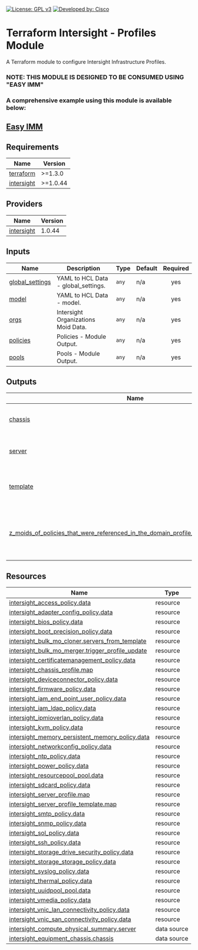 <!-- BEGIN_TF_DOCS -->
[![License: GPL v3](https://img.shields.io/badge/License-GPLv3-blue.svg)](https://www.gnu.org/licenses/gpl-3.0)
[![Developed by: Cisco](https://img.shields.io/badge/Developed%20by-Cisco-blue)](https://developer.cisco.com)

# Terraform Intersight - Profiles Module

A Terraform module to configure Intersight Infrastructure Profiles.

### NOTE: THIS MODULE IS DESIGNED TO BE CONSUMED USING "EASY IMM"

### A comprehensive example using this module is available below:

## [Easy IMM](https://github.com/terraform-cisco-modules/easy-imm)

## Requirements

| Name | Version |
|------|---------|
| <a name="requirement_terraform"></a> [terraform](#requirement\_terraform) | >=1.3.0 |
| <a name="requirement_intersight"></a> [intersight](#requirement\_intersight) | >=1.0.44 |
## Providers

| Name | Version |
|------|---------|
| <a name="provider_intersight"></a> [intersight](#provider\_intersight) | 1.0.44 |
## Inputs

| Name | Description | Type | Default | Required |
|------|-------------|------|---------|:--------:|
| <a name="input_global_settings"></a> [global\_settings](#input\_global\_settings) | YAML to HCL Data - global\_settings. | `any` | n/a | yes |
| <a name="input_model"></a> [model](#input\_model) | YAML to HCL Data - model. | `any` | n/a | yes |
| <a name="input_orgs"></a> [orgs](#input\_orgs) | Intersight Organizations Moid Data. | `any` | n/a | yes |
| <a name="input_policies"></a> [policies](#input\_policies) | Policies - Module Output. | `any` | n/a | yes |
| <a name="input_pools"></a> [pools](#input\_pools) | Pools - Module Output. | `any` | n/a | yes |
## Outputs

| Name | Description |
|------|-------------|
| <a name="output_chassis"></a> [chassis](#output\_chassis) | Moid and Policies for the Chassis Profiles. |
| <a name="output_server"></a> [server](#output\_server) | Moid and Policies for the Server Profiles. |
| <a name="output_template"></a> [template](#output\_template) | Moid and Policies for the Server Profile Templates. |
| <a name="output_z_moids_of_policies_that_were_referenced_in_the_domain_profile_but_not_already_created"></a> [z\_moids\_of\_policies\_that\_were\_referenced\_in\_the\_domain\_profile\_but\_not\_already\_created](#output\_z\_moids\_of\_policies\_that\_were\_referenced\_in\_the\_domain\_profile\_but\_not\_already\_created) | moids of Pools that were referenced in server profiles but not defined |
## Resources

| Name | Type |
|------|------|
| [intersight_access_policy.data](https://registry.terraform.io/providers/CiscoDevNet/intersight/latest/docs/resources/access_policy) | resource |
| [intersight_adapter_config_policy.data](https://registry.terraform.io/providers/CiscoDevNet/intersight/latest/docs/resources/adapter_config_policy) | resource |
| [intersight_bios_policy.data](https://registry.terraform.io/providers/CiscoDevNet/intersight/latest/docs/resources/bios_policy) | resource |
| [intersight_boot_precision_policy.data](https://registry.terraform.io/providers/CiscoDevNet/intersight/latest/docs/resources/boot_precision_policy) | resource |
| [intersight_bulk_mo_cloner.servers_from_template](https://registry.terraform.io/providers/CiscoDevNet/intersight/latest/docs/resources/bulk_mo_cloner) | resource |
| [intersight_bulk_mo_merger.trigger_profile_update](https://registry.terraform.io/providers/CiscoDevNet/intersight/latest/docs/resources/bulk_mo_merger) | resource |
| [intersight_certificatemanagement_policy.data](https://registry.terraform.io/providers/CiscoDevNet/intersight/latest/docs/resources/certificatemanagement_policy) | resource |
| [intersight_chassis_profile.map](https://registry.terraform.io/providers/CiscoDevNet/intersight/latest/docs/resources/chassis_profile) | resource |
| [intersight_deviceconnector_policy.data](https://registry.terraform.io/providers/CiscoDevNet/intersight/latest/docs/resources/deviceconnector_policy) | resource |
| [intersight_firmware_policy.data](https://registry.terraform.io/providers/CiscoDevNet/intersight/latest/docs/resources/firmware_policy) | resource |
| [intersight_iam_end_point_user_policy.data](https://registry.terraform.io/providers/CiscoDevNet/intersight/latest/docs/resources/iam_end_point_user_policy) | resource |
| [intersight_iam_ldap_policy.data](https://registry.terraform.io/providers/CiscoDevNet/intersight/latest/docs/resources/iam_ldap_policy) | resource |
| [intersight_ipmioverlan_policy.data](https://registry.terraform.io/providers/CiscoDevNet/intersight/latest/docs/resources/ipmioverlan_policy) | resource |
| [intersight_kvm_policy.data](https://registry.terraform.io/providers/CiscoDevNet/intersight/latest/docs/resources/kvm_policy) | resource |
| [intersight_memory_persistent_memory_policy.data](https://registry.terraform.io/providers/CiscoDevNet/intersight/latest/docs/resources/memory_persistent_memory_policy) | resource |
| [intersight_networkconfig_policy.data](https://registry.terraform.io/providers/CiscoDevNet/intersight/latest/docs/resources/networkconfig_policy) | resource |
| [intersight_ntp_policy.data](https://registry.terraform.io/providers/CiscoDevNet/intersight/latest/docs/resources/ntp_policy) | resource |
| [intersight_power_policy.data](https://registry.terraform.io/providers/CiscoDevNet/intersight/latest/docs/resources/power_policy) | resource |
| [intersight_resourcepool_pool.data](https://registry.terraform.io/providers/CiscoDevNet/intersight/latest/docs/resources/resourcepool_pool) | resource |
| [intersight_sdcard_policy.data](https://registry.terraform.io/providers/CiscoDevNet/intersight/latest/docs/resources/sdcard_policy) | resource |
| [intersight_server_profile.map](https://registry.terraform.io/providers/CiscoDevNet/intersight/latest/docs/resources/server_profile) | resource |
| [intersight_server_profile_template.map](https://registry.terraform.io/providers/CiscoDevNet/intersight/latest/docs/resources/server_profile_template) | resource |
| [intersight_smtp_policy.data](https://registry.terraform.io/providers/CiscoDevNet/intersight/latest/docs/resources/smtp_policy) | resource |
| [intersight_snmp_policy.data](https://registry.terraform.io/providers/CiscoDevNet/intersight/latest/docs/resources/snmp_policy) | resource |
| [intersight_sol_policy.data](https://registry.terraform.io/providers/CiscoDevNet/intersight/latest/docs/resources/sol_policy) | resource |
| [intersight_ssh_policy.data](https://registry.terraform.io/providers/CiscoDevNet/intersight/latest/docs/resources/ssh_policy) | resource |
| [intersight_storage_drive_security_policy.data](https://registry.terraform.io/providers/CiscoDevNet/intersight/latest/docs/resources/storage_drive_security_policy) | resource |
| [intersight_storage_storage_policy.data](https://registry.terraform.io/providers/CiscoDevNet/intersight/latest/docs/resources/storage_storage_policy) | resource |
| [intersight_syslog_policy.data](https://registry.terraform.io/providers/CiscoDevNet/intersight/latest/docs/resources/syslog_policy) | resource |
| [intersight_thermal_policy.data](https://registry.terraform.io/providers/CiscoDevNet/intersight/latest/docs/resources/thermal_policy) | resource |
| [intersight_uuidpool_pool.data](https://registry.terraform.io/providers/CiscoDevNet/intersight/latest/docs/resources/uuidpool_pool) | resource |
| [intersight_vmedia_policy.data](https://registry.terraform.io/providers/CiscoDevNet/intersight/latest/docs/resources/vmedia_policy) | resource |
| [intersight_vnic_lan_connectivity_policy.data](https://registry.terraform.io/providers/CiscoDevNet/intersight/latest/docs/resources/vnic_lan_connectivity_policy) | resource |
| [intersight_vnic_san_connectivity_policy.data](https://registry.terraform.io/providers/CiscoDevNet/intersight/latest/docs/resources/vnic_san_connectivity_policy) | resource |
| [intersight_compute_physical_summary.server](https://registry.terraform.io/providers/CiscoDevNet/intersight/latest/docs/data-sources/compute_physical_summary) | data source |
| [intersight_equipment_chassis.chassis](https://registry.terraform.io/providers/CiscoDevNet/intersight/latest/docs/data-sources/equipment_chassis) | data source |
<!-- END_TF_DOCS -->